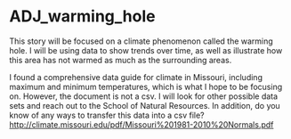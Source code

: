 # ADJ_warming_hole
 
 This story will be focused on a climate phenomenon called the warming hole. I will be using data to show trends over time, as well as illustrate how this area has not warmed as much as the surrounding areas.

I found a comprehensive data guide for climate in Missouri, including maximum and minimum temperatures, which is what I hope to be focusing on. However, the document is not a csv. I will look for other possible data sets and reach out to the School of Natural Resources. In addition, do you know of any ways to transfer this data into a csv file? http://climate.missouri.edu/pdf/Missouri%201981-2010%20Normals.pdf
